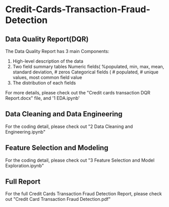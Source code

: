 # Credit-Cards-Transaction-Fraud-Detection
## Data Quality Report(DQR)
  The Data Quality Report has 3 main Components:
  1. High-level description of the data
  2. Two field summary tables
     Numeric fields( %populated, min, max, mean, standard deviation, # zeros
     Categorical fields ( # populated, # unique values, most common field value
  3. The distribution of each fields

For more details, please check out the "Credit cards transaction DQR Report.docx" file, and '1 EDA.ipynb'

## Data Cleaning and Data Engineering
For the coding detail, please check out "2 Data Cleaning and Engineering.ipynb"

## Feature Selection and Modeling
For the coding detail, please check out "3 Feature Selection and Model Exploration.ipynb"

## Full Report
For the full Credit Cards Transaction Fraud Detection Report, please check out "Credit Card Transaction Fraud Detection.pdf"
